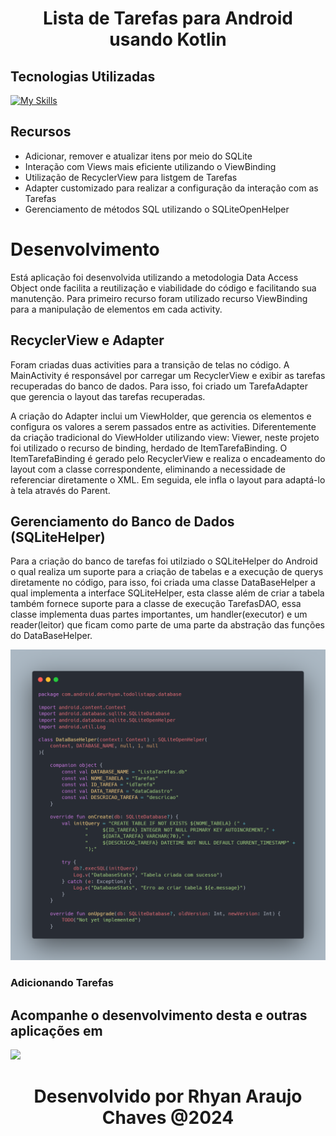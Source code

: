 <div align="center">
  <h1> Lista de Tarefas para Android usando Kotlin </h1>
</div>

## Tecnologias Utilizadas

[![My Skills](https://skillicons.dev/icons?i=kotlin,androidstudio,sqlite)](https://skillicons.dev)


## Recursos

- Adicionar, remover e atualizar itens por meio do SQLite
- Interação com Views mais eficiente utilizando o ViewBinding
- Utilização de RecyclerView para listgem de Tarefas
- Adapter customizado para realizar a configuração da interação com as Tarefas
- Gerenciamento de métodos SQL utilizando o SQLiteOpenHelper

# Desenvolvimento
  Está aplicação foi desenvolvida utilizando a metodologia Data Access Object onde facilita a reutilização e viabilidade do código e facilitando sua manutenção. Para primeiro recurso foram utilizado recurso ViewBinding para a manipulação de elementos
  em cada activity.

  ## RecyclerView e Adapter
  Foram criadas duas activities para a transição de telas no código. A MainActivity é responsável por carregar um RecyclerView e exibir as tarefas recuperadas do banco de dados. Para isso, foi criado um TarefaAdapter que gerencia o layout das tarefas recuperadas.

  
A criação do Adapter inclui um ViewHolder, que gerencia os elementos e configura os valores a serem passados entre as activities. Diferentemente da criação tradicional do ViewHolder utilizando view: Viewer, neste projeto foi utilizado o recurso de binding, herdado de ItemTarefaBinding. O ItemTarefaBinding é gerado pelo RecyclerView e realiza o encadeamento do layout com a classe correspondente, eliminando a necessidade de referenciar diretamente o XML. Em seguida, ele infla o layout para adaptá-lo à tela através do Parent.

## Gerenciamento do Banco de Dados (SQLiteHelper)

Para a criação do banco de tarefas foi utilziado o SQLiteHelper do Android o qual realiza um suporte para a criação de tabelas e a execução de querys diretamente no código, para isso, foi criada uma classe DataBaseHelper a qual implementa a interface SQLiteHelper, esta classe além de criar a tabela também fornece suporte para a classe de execução TarefasDAO, essa classe implementa duas partes importantes, um handler(executor) e um reader(leitor) que ficam como parte de uma parte da abstração das funções do DataBaseHelper.

<div>
 <img src="show/sgbd.png">
</div>

### Adicionando Tarefas



## Acompanhe o desenvolvimento desta e outras aplicações em
<p>
  <a href="https://www.linkedin.com/in/rhyan-araujo-chaves/">
    <img src="https://skillicons.dev/icons?i=linkedin" />
  </a>
</p>

<h1 align="center">
   Desenvolvido por Rhyan Araujo Chaves @2024
</h1>



